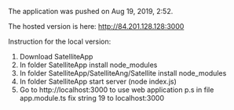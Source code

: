 The application was pushed on Aug 19, 2019, 2:52.

The hosted version is here: http://84.201.128.128:3000

Instruction for the local version:
1. Download SatelliteApp
2. In folder SatelliteApp install node_modules
3. In folder SatelliteApp/SatelliteAng/Satellite install node_modules
4. In folder SatelliteApp start server (node index.js)
5. Go to http://localhost:3000 to use web application
p.s in file app.module.ts fix string 19 to localhost:3000
